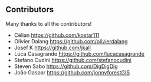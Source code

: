 Contributors
------------

Many thanks to all the contributors!

* Célian https://github.com/kostar111
* Olivier Dalang https://github.com/olivierdalang
* Josef K https://github.com/jkall
* Luca Casagrande https://github.com/lucacasagrande
* Stefano Cudini https://github.com/stefanocudini
* Steven Sabo https://github.com/DigDigDig
* João Gaspar https://github.com/jonnyforestGIS
